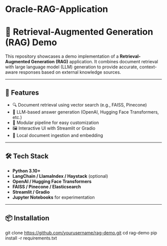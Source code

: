 # Oracle-RAG-Application

# 🧠 Retrieval-Augmented Generation (RAG) Demo

This repository showcases a demo implementation of a **Retrieval-Augmented Generation (RAG)** application. It combines document retrieval with large language model (LLM) generation to provide accurate, context-aware responses based on external knowledge sources.

---

## 🚀 Features

- 🔍 Document retrieval using vector search (e.g., FAISS, Pinecone)
- 🤖 LLM-based answer generation (OpenAI, Hugging Face Transformers, etc.)
- 🧩 Modular pipeline for easy customization
- 🖼️ Interactive UI with Streamlit or Gradio
- 📁 Local document ingestion and embedding

---

## 🛠️ Tech Stack

- **Python 3.10+**
- **LangChain / LlamaIndex / Haystack** (optional)
- **OpenAI / Hugging Face Transformers**
- **FAISS / Pinecone / Elasticsearch**
- **Streamlit / Gradio**
- **Jupyter Notebooks** for experimentation

---

## 📦 Installation


git clone https://github.com/yourusername/rag-demo.git
cd rag-demo
pip install -r requirements.txt
